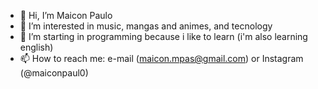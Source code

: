 - 👋 Hi, I’m Maicon Paulo
- 👀 I’m interested in music, mangas and animes, and tecnology
- 🌱 I’m starting in programming because i like to learn (i'm also learning english)
- 📫 How to reach me: e-mail (maicon.mpas@gmail.com) or Instagram (@maiconpaul0)

<!---
maiquiiin/maiquiiin is a ✨ special ✨ repository because its `README.md` (this file) appears on your GitHub profile.
You can click the Preview link to take a look at your changes.
--->
